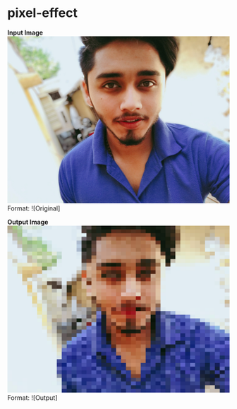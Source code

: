# pixel-effect
**Input Image**
![original](/images/b2.jpg) Format: ![Original]

**Output Image**
![Output](/images/Output_23.05.2020.png)  Format: ![Output]
